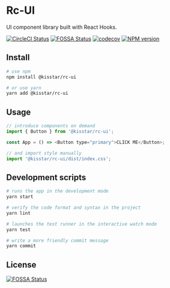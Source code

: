 # Rc-UI

UI component library built with React Hooks.

[![CircleCI Status][circleci_image]][circleci_url] [![FOSSA Status][fossa_imge]][fossa_url] [![codecov][codecov_image]][codecov_url] [![NPM version][npm_image]][npm_url]

## Install

```bash
# use npm
npm install @kisstar/rc-ui

# or use yarn
yarn add @kisstar/rc-ui
```

## Usage

```js
// introduce components on demand
import { Button } from '@kisstar/rc-ui';

const App = () => <Button type="primary">CLICK ME</Button>;

// and import style manually
import '@kisstar/rc-ui/dist/index.css';
```

## Development scripts

```bash
# runs the app in the development mode
yarn start

# verify the code format and syntax in the project
yarn lint

# launches the test runner in the interactive watch mode
yarn test

# write a more friendly commit message
yarn commit
```

## License

[![FOSSA Status](https://app.fossa.com/api/projects/git%2Bgithub.com%2Fkisstar%2Frc-ui.svg?type=large)](https://app.fossa.com/projects/git%2Bgithub.com%2Fkisstar%2Frc-ui?ref=badge_large)

[circleci_image]: https://img.shields.io/circleci/build/github/kisstar/rc-ui/master
[circleci_url]: https://app.circleci.com/pipelines/github/kisstar/rc-ui
[codecov_image]: https://codecov.io/gh/kisstar/rc-ui/branch/master/graph/badge.svg
[codecov_url]: https://codecov.io/gh/kisstar/rc-ui
[fossa_imge]: https://app.fossa.com/api/projects/git%2Bgithub.com%2Fkisstar%2Frc-ui.svg?type=shield
[fossa_url]: https://app.fossa.com/projects/git%2Bgithub.com%2Fkisstar%2Frc-ui?ref=badge_shield
[npm_image]: https://img.shields.io/npm/v/@kisstar/rc-ui
[npm_url]: http://npmjs.org/package/@kisstar/rc-ui
